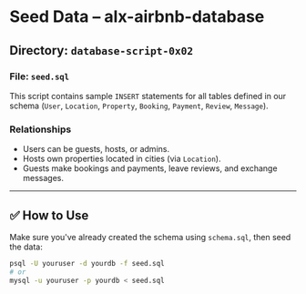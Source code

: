 # Seed Data – alx-airbnb-database

## Directory: `database-script-0x02`

### File: `seed.sql`

This script contains sample `INSERT` statements for all tables defined in our schema (`User`, `Location`, `Property`, `Booking`, `Payment`, `Review`, `Message`).

### Relationships
- Users can be guests, hosts, or admins.
- Hosts own properties located in cities (via `Location`).
- Guests make bookings and payments, leave reviews, and exchange messages.

---

## ✅ How to Use

Make sure you've already created the schema using `schema.sql`, then seed the data:

```bash
psql -U youruser -d yourdb -f seed.sql
# or
mysql -u youruser -p yourdb < seed.sql

